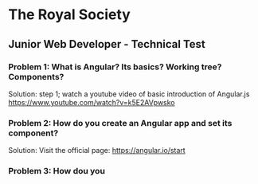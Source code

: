 
# The Royal Society

## Junior Web Developer - Technical Test

### Problem 1: What is Angular? Its basics? Working tree? Components?

Solution: step 1; watch a youtube video of basic introduction of Angular.js
<https://www.youtube.com/watch?v=k5E2AVpwsko>

### Problem 2: How do you create an Angular app and set its component?

Solution: Visit the official page: <https://angular.io/start>

### Problem 3: How dou you 
